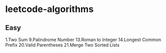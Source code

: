 # leetcode-algorithms

## Easy

1.Two Sum
9.Palindrome Number
13.Roman to Integer
14.Longest Common Prefix
20.Valid Parentheses
21.Merge Two Sorted Lists
